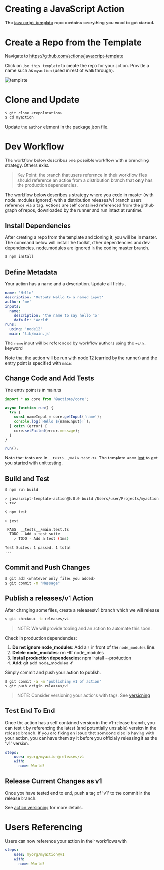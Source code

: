 # Creating a JavaScript Action

The [javascript-template](https://github.com/actions/javascript-template) repo contains everything you need to get started.

# Create a Repo from the Template

Navigate to https://github.com/actions/javascript-template

Click on `Use this template` to create the repo for your action.  Provide a name such as `myaction` (used in rest of walk through).

![template](assets/node12-template.png)

# Clone and Update

```bash
$ git clone <repolocation>
$ cd myaction
```

Update the `author` element in the package.json file.

# Dev Workflow

The workflow below describes one possible workflow with a branching strategy.  Others exist.  

> Key Point: the branch that users reference in their workflow files should reference an action from a distribution branch that **only** has the production dependencies. 

The workflow below describes a strategy where you code in master (with node_modules ignored) with a distribution releases/v1 branch users reference via a tag.  Actions are self contained referenced from the github graph of repos, downloaded by the runner and run intact at runtime.

## Install Dependencies

After creating a repo from the template and cloning it, you will be in master.  The command below will install the toolkit, other dependencies and dev dependencies.  node_modules are ignored in the coding master branch.

```bash
$ npm install
```

## Define Metadata

Your action has a name and a description.  Update all fields .

```yaml
name: 'Hello'
description: 'Outputs Hello to a named input'
author: 'me'
inputs: 
  name:
    description: 'the name to say hello to'
    default: 'World'
runs:
  using: 'node12'
  main: 'lib/main.js'

```

The `name` input will be referenced by workflow authors using the `with:` keyword.

Note that the action will be run with node 12 (carried by the runner) and the entry point is specified with `main:` 

## Change Code and Add Tests

The entry point is in main.ts

```typescript
import * as core from '@actions/core';

async function run() {
  try {
    const nameInput = core.getInput('name');
    console.log(`Hello ${nameInput}!`);
  } catch (error) {
    core.setFailed(error.message);
  }
}

run();
```

Note that tests are in `__tests__/main.test.ts`.  The template uses [jest](https://github.com/facebook/jest) to get you started with unit testing.

## Build and Test

```bash
$ npm run build

> javascript-template-action@0.0.0 build /Users/user/Projects/myaction
> tsc

$ npm test

> jest

 PASS  __tests__/main.test.ts
  TODO - Add a test suite
    ✓ TODO - Add a test (1ms)

Test Suites: 1 passed, 1 total
...
```

## Commit and Push Changes

```bash
$ git add <whatever only files you added>
$ git commit -m "Message"
```

## Publish a releases/v1 Action

After changing some files, create a releases/v1 branch which we will release 

```bash
$ git checkout -b releases/v1
```

> NOTE: We will provide tooling and an action to automate this soon.

Check in production dependencies:
1. **Do not ignore node_modules**:  Add a `!` in front of the `node_modules` line.
2. **Delete node_modules**: rm -Rf node_modules
3. **Install production dependencies**: npm install --production
4. **Add**: git add node_modules -f


Simply commit and push your action to publish.

```bash
$ git commit -a -m "publishing v1 of action"
$ git push origin releases/v1
```

> NOTE: Consider versioning your actions with tags.  See [versioning](action-versioning.md)

## Test End To End

Once the action has a self contained version in the v1-release branch, you can test it by referencing the latest (and potentially unstable) version in the release branch.  If you are fixing an issue that someone else is having with your action, you can have them try it before you officially releasing it as the 'v1' version.

```yaml
steps:
    uses: myorg/myaction@releases/v1
    with:
      name: World!
```

## Release Current Changes as v1

Once you have tested end to end, push a tag of 'v1' to the commit in the release branch.

See [action versioning](action-versioning.md) for more details.

# Users Referencing

Users can now reference your action in their workflows with

```yaml
steps:
    uses: myorg/myaction@v1
    with:
      name: World!
```



